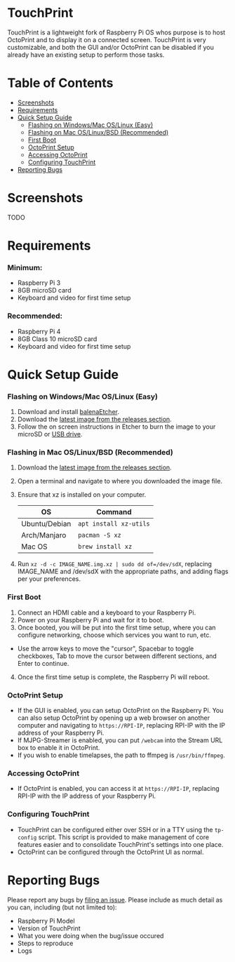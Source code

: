 # TouchPrint
TouchPrint is a lightweight fork of Raspberry Pi OS whos purpose is to host OctoPrint and to display it on a connected screen.
TouchPrint is very customizable, and both the GUI and/or OctoPrint can be disabled if you already have an existing setup to perform those tasks.

# Table of Contents
- [Screenshots](#screenshots)
- [Requirements](#requirements)
- [Quick Setup Guide](#quick-setup-guide)
  - [Flashing on Windows/Mac OS/Linux \(Easy\)](#flashing-on-windowsmac-oslinux-easy)
  - [Flashing on Mac OS/Linux/BSD \(Recommended\)](#flashing-in-mac-oslinuxbsd-recommended)
  - [First Boot](#first-boot)
  - [OctoPrint Setup](#octoprint-setup)
  - [Accessing OctoPrint](#accessing-octoprint)
  - [Configuring TouchPrint](#configuring-touchprint)
- [Reporting Bugs](#reporting-bugs)

# Screenshots
TODO

# Requirements
### Minimum:
- Raspberry Pi 3
- 8GB microSD card
- Keyboard and video for first time setup

### Recommended:
- Raspberry Pi 4
- 8GB Class 10 microSD card
- Keyboard and video for first time setup

# Quick Setup Guide
### Flashing on Windows/Mac OS/Linux (Easy)
1. Download and install [balenaEtcher](https://www.balena.io/etcher/).
2. Download the [latest image from the releases section](/releases).
3. Follow the on screen instructions in Etcher to burn the image to your microSD or [USB drive](https://www.raspberrypi.org/documentation/hardware/raspberrypi/bootmodes/msd.md).

### Flashing in Mac OS/Linux/BSD (Recommended)
1. Download the [latest image from the releases section](/releases).
2. Open a terminal and navigate to where you downloaded the image file.
3. Ensure that xz is installed on your computer.

    | **OS**        | **Command**            |
    |---------------|------------------------|
    | Ubuntu/Debian | `apt install xz-utils` |
    | Arch/Manjaro  | `pacman -S xz`         |
    | Mac OS        | `brew install xz`      |

4. Run `xz -d -c IMAGE_NAME.img.xz | sudo dd of=/dev/sdX`, replacing IMAGE\_NAME and /dev/sdX with the appropriate paths, and adding flags per your preferences.

### First Boot
1. Connect an HDMI cable and a keyboard to your Raspberry Pi.
2. Power on your Raspberry Pi and wait for it to boot.
3. Once booted, you will be put into the first time setup, where you can configure networking, choose which services you want to run, etc.
  - Use the arrow keys to move the "cursor", Spacebar to toggle checkboxes, Tab to move the cursor between different sections, and Enter to continue.
4. Once the first time setup is complete, the Raspberry Pi will reboot.

### OctoPrint Setup
- If the GUI is enabled, you can setup OctoPrint on the Raspberry Pi. You can also setup OctoPrint by opening up a web browser on another computer and navigating to `https://RPI-IP`, replacing RPI-IP with the IP address of your Raspberry Pi.
- If MJPG-Streamer is enabled, you can put `/webcam` into the Stream URL box to enable it in OctoPrint.
- If you wish to enable timelapses, the path to ffmpeg is `/usr/bin/ffmpeg`.

### Accessing OctoPrint
- If OctoPrint is enabled, you can access it at `https://RPI-IP`, replacing RPI-IP with the IP address of your Raspberry Pi.

### Configuring TouchPrint
- TouchPrint can be configured either over SSH or in a TTY using the `tp-config` script. This script is provided to make management of core features easier and to consolidate TouchPrint's settings into one place.
- OctoPrint can be configured through the OctoPrint UI as normal.

# Reporting Bugs
Please report any bugs by [filing an issue](/issues). Please include as much detail as you can, including (but not limited to):
- Raspberry Pi Model
- Version of TouchPrint
- What you were doing when the bug/issue occured
- Steps to reproduce
- Logs
